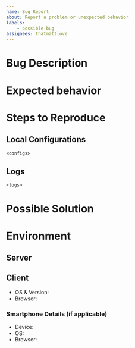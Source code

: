 ```yaml
---
name: Bug Report
about: Report a problem or unexpected behavior
labels: 
    - possible-bug
assignees: thatmattlove
---
```


<!-- Please provide a general summary of the issue in the Title. -->

# Bug Description

<!-- A clear and concise description of the bug. -->

# Expected behavior

<!-- A clear and concise description of what you expected to happen. -->

# Steps to Reproduce

<!-- Provide steps necessary to reproduce this issue. -->

## Local Configurations

<!-- If possible, please a link to a live example and the relevant sections of your hyperglass.yaml, commands.yaml, or devices.yaml in a code block. -->

```
<configs>
```

## Logs

<!-- If an error occurred, please paste the relevant error message(s) in the below code block. -->

```
<logs>
```

# Possible Solution

<!-- If you think you know what would fix this, please share your ideas. -->

# Environment

## Server

<!-- Please paste the output from `hyperglass system-info` below: -->

<!-- If, for some reason, that doesn't work, please include the following:
 - OS:
 - Python Version:
 - hyperglass Version:
-->

## Client

- OS & Version: <!-- (e.g. Windows 10, macOS 10.15, Ubuntu Linux 18.04) -->
- Browser: <!-- (e.g. Chrome, Safari, Firefox, etc.) -->

### Smartphone Details (if applicable)

- Device: <!-- (e.g. iPhone, Samsung) -->
- OS: <!-- (e.g. iOS 13.1, Android 11) -->
- Browser: <!-- (e.g. Safari, Chrome) -->
